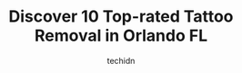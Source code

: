 ---
layout: ampstory
image: https://i0.wp.com/www.depkes.org/wp-content/uploads/2023/06/tattoo-removal-0-in-orlando-fl-1685771356.jpeg?resize=640,853
author: techidn
featured: false
description: Discover the impressive array of Tattoo Removal options in Orlando FL, where you can find 10 of the largest Tattoo Removal establishments in the area. From renowned classics to hidden gems, 
title: Discover 10 Top-rated Tattoo Removal in Orlando FL
cover:
   title: Discover 10 Top-rated Tattoo Removal in Orlando FL
   subtitle: Rickpate
   background: https://www.depkes.org/wp-content/uploads/2023/06/tattoo-removal-0-in-orlando-fl-1685771356.jpeg

pages: 
 - layout: thirds
   top: <h1>#1 Winter Park Laser & Anti-Aging Center</h1>
   bottom: "<p>Amazing Results!  I cant say enough about how great this whole experience has been.  Both Jennifer and Amanda really took their time and explained everything well.  Tr</p>"
   background: https://www.depkes.org/wp-content/uploads/2023/06/tattoo-removal-1-in-orlando-fl-1685771357.jpeg
   backgroundblur: true
 - layout: thirds
   top: <h1>#2 GameFace Tattoo</h1>
   bottom: "<p>I have been going to jest for the last three years. He is an amazing, skilled artist and incredibly hard worker. When I work with him, he is accepting enough to take your</p>"
   background: https://www.depkes.org/wp-content/uploads/2023/06/tattoo-removal-2-in-orlando-fl-1685771357.jpeg
   cta:
      link: https://www.depkes.org/blog/discover-10-top-rated-tattoo-removal-in-orlando-fl/
      text: Discover 10 Top-rated Tattoo Removal in Orlando FL
 - layout: thirds
   top: <h1>#3 Strokes of Genius Microblading</h1>
   bottom: "<p>Plaza Venezia, Sola Suites 7586, W Sand Lake Rd Suite 118, Orlando, FL 32819, United States</p>"
   background: https://www.depkes.org/wp-content/uploads/2023/06/tattoo-removal-3-in-orlando-fl-1685771358.jpeg
   cta:
      link: https://www.depkes.org/blog/discover-10-top-rated-tattoo-removal-in-orlando-fl/
      text: Discover 10 Top-rated Tattoo Removal in Orlando FL
 - layout: thirds
   top: <h1>#4 Built 4 Speed Tattoos</h1>
   bottom: "<p>640 N Hillside Ave, Orlando, FL 32803, United States</p>"
   background: https://images.unsplash.com/photo-1515405295579-ba7b45403062?ixlib=rb-4.0.3&ixid=MnwxMjA3fDB8MHxwaG90by1wYWdlfHx8fGVufDB8fHx8&auto=format&fit=crop&w=640&h=853&q=80
   cta:
      link: https://www.depkes.org/blog/discover-10-top-rated-tattoo-removal-in-orlando-fl/
      text: Discover 10 Top-rated Tattoo Removal in Orlando FL
 - layout: thirds
   top: <h1>#5 Orlando Tattoo - Sandlake</h1>
   bottom: "<p>8000 International Dr, Orlando, FL 32819, United States</p>"
   background: https://images.unsplash.com/photo-1524169358666-79f22534bc6e?ixlib=rb-4.0.3&ixid=MnwxMjA3fDB8MHxwaG90by1wYWdlfHx8fGVufDB8fHx8&auto=format&fit=crop&w=640&h=853&q=80
   cta:
      link: https://www.depkes.org/blog/discover-10-top-rated-tattoo-removal-in-orlando-fl/
      text: Discover 10 Top-rated Tattoo Removal in Orlando FL
 - layout: thirds
   top: <h1>#6 Heavenly Inkz Tattoo Inc</h1>
   bottom: "<p>11757 S Orange Blossom Trl suite b, Orlando, FL 32837, United States</p>"
   background: https://images.unsplash.com/photo-1531169509526-f8f1fdaa4a67?ixlib=rb-4.0.3&ixid=MnwxMjA3fDB8MHxwaG90by1wYWdlfHx8fGVufDB8fHx8&auto=format&fit=crop&w=640&h=853&q=80
   cta:
      link: https://www.depkes.org/blog/discover-10-top-rated-tattoo-removal-in-orlando-fl/
      text: Discover 10 Top-rated Tattoo Removal in Orlando FL
 - layout: thirds
   top: <h1>#7 Wymore Laser & Anti-Aging Medicine in Winter Park, FL</h1>
   bottom: "<p>610 Wymore Rd, Winter Park, FL 32789, United States</p>"
   background: https://images.unsplash.com/photo-1599422314077-f4dfdaa4cd09?ixlib=rb-4.0.3&ixid=MnwxMjA3fDB8MHxwaG90by1wYWdlfHx8fGVufDB8fHx8&auto=format&fit=crop&w=640&h=853&q=80
   cta:
      link: https://www.depkes.org/blog/discover-10-top-rated-tattoo-removal-in-orlando-fl/
      text: Discover 10 Top-rated Tattoo Removal in Orlando FL
 - layout: thirds
   middle: Continue reading...
   background: https://images.unsplash.com/photo-1608501821300-4f99e58bba77?ixlib=rb-4.0.3&ixid=MnwxMjA3fDB8MHxwaG90by1wYWdlfHx8fGVufDB8fHx8&auto=format&fit=crop&w=640&h=853&q=80
   cta:
      link: https://www.depkes.org/blog/discover-10-top-rated-tattoo-removal-in-orlando-fl/
      text: Discover 10 Top-rated Tattoo Removal in Orlando FL
      
---